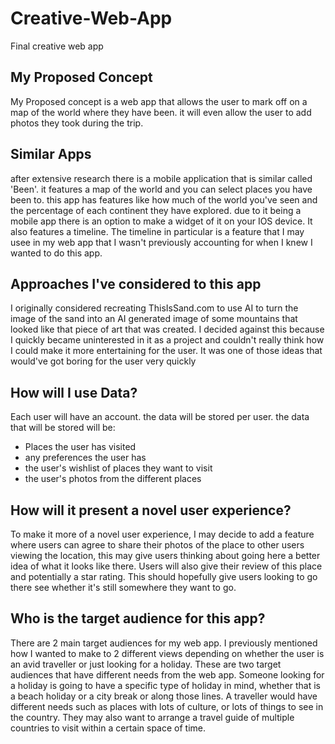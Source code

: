 # Creative-Web-App
Final creative web app

## My Proposed Concept

My Proposed concept is a web app that allows the user to mark off on a map of the world where they have been. it will even allow the user to add photos they took during the trip.

## Similar Apps

after extensive research there is a mobile application that is similar called 'Been'. it features a map of the world and you can select places you have been to. this app has features like
how much of the world you've seen and the percentage of each continent they have explored. due to it being a mobile app there is an option to make a widget of it on your IOS device. It also 
features a timeline. The timeline in particular is a feature that I may usee in my web app that I wasn't previously accounting for when I knew I wanted to do this app.

## Approaches I've considered to this app

I originally considered recreating ThisIsSand.com to use AI to turn the image of the sand into an AI generated image of some mountains that looked like that piece of art that was created. I decided against this because I quickly became uninterested in it as a project and couldn't really think how I could make it more entertaining for the user. It was one of those ideas that would've got boring for the user very quickly

## How will I use Data?

Each user will have an account. the data will be stored per user. the data that will be stored will be:
- Places the user has visited
- any preferences the user has 
- the user's wishlist of places they want to visit
- the user's photos from the different places

## How will it present a novel user experience?

To make it more of a novel user experience, I may decide to add a feature where users can agree to share their photos of the place to other users viewing the location, this may give users thinking about going here a better idea of what it looks like there. Users will also give their review of this place and potentially a star rating. This should hopefully give users looking to go there see whether it's still somewhere they want to go.

## Who is the target audience for this app?

There are 2 main target audiences for my web app. I previously mentioned how I wanted to make to 2 different views depending on whether the user is an avid traveller or just looking for a holiday. These are two target audiences that have different needs from the web app. Someone looking for a holiday is going to have a specific type of holiday in mind, whether that is a beach holiday or a city break or along those lines. A traveller would have different needs such as places with lots of culture, or lots of things to see in the country. They may also want to arrange a travel guide of multiple countries to visit within a certain space of time. 
